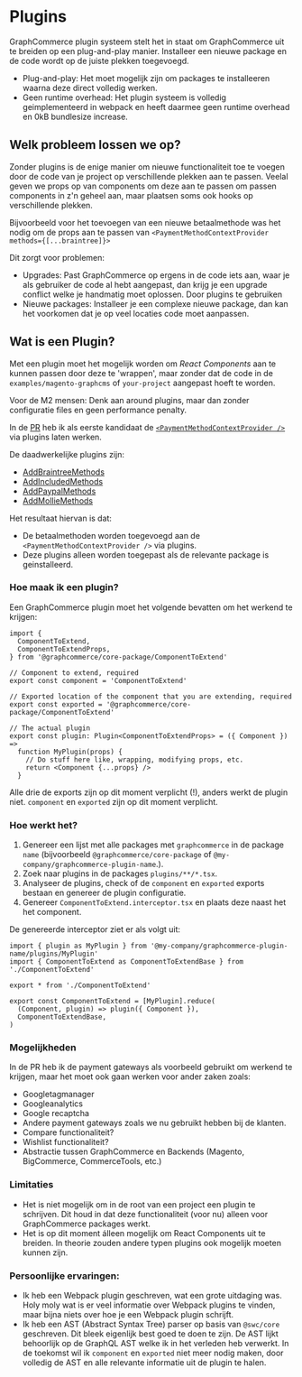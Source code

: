 # Plugins

GraphCommerce plugin systeem stelt het in staat om GraphCommerce uit te breiden
op een plug-and-play manier. Installeer een nieuwe package en de code wordt op
de juiste plekken toegevoegd.

- Plug-and-play: Het moet mogelijk zijn om packages te installeeren waarna deze
  direct volledig werken.
- Geen runtime overhead: Het plugin systeem is volledig geimplementeerd in
  webpack en heeft daarmee geen runtime overhead en 0kB bundlesize increase.

## Welk probleem lossen we op?

Zonder plugins is de enige manier om nieuwe functionaliteit toe te voegen door
de code van je project op verschillende plekken aan te passen. Veelal geven we
props op van components om deze aan te passen om passen components in z'n geheel
aan, maar plaatsen soms ook hooks op verschillende plekken.

Bijvoorbeeld voor het toevoegen van een nieuwe betaalmethode was het nodig om de
props aan te passen van
`<PaymentMethodContextProvider methods={[...braintree]}>`

Dit zorgt voor problemen:

- Upgrades: Past GraphCommerce op ergens in de code iets aan, waar je als
  gebruiker de code al hebt aangepast, dan krijg je een upgrade conflict welke
  je handmatig moet oplossen. Door plugins te gebruiken
- Nieuwe packages: Installeer je een complexe nieuwe package, dan kan het
  voorkomen dat je op veel locaties code moet aanpassen.

## Wat is een Plugin?

Met een plugin moet het mogelijk worden om _React Components_ aan te kunnen
passen door deze te 'wrappen', maar zonder dat de code in de
`examples/magento-graphcms` of `your-project` aangepast hoeft te worden.

Voor de M2 mensen: Denk aan around plugins, maar dan zonder configuratie files
en geen performance penalty.

In de [PR](https://github.com/graphcommerce-org/graphcommerce/pull/1718) heb ik
als eerste kandidaat de
[`<PaymentMethodContextProvider />`](https://github.com/graphcommerce-org/graphcommerce/pull/1718/files#diff-d5b4da6c34d4b40dc8ac5d1c5967bc6f5aaa70d0d5ac79552f3a980b17a88ea9R115)
via plugins laten werken.

De daadwerkelijke plugins zijn:

- [AddBraintreeMethods](https://github.com/graphcommerce-org/graphcommerce/pull/1718/files#diff-14391e8c8f598e720b3e99ece1248987d68eb6133d354a3a55ef82331905be5b)
- [AddIncludedMethods](https://github.com/graphcommerce-org/graphcommerce/pull/1718/files#diff-c3d57b802463ed40925b558049a56992202be975f3c86982e6a753e2830bdb9f)
- [AddPaypalMethods](https://github.com/graphcommerce-org/graphcommerce/pull/1718/files#diff-934d7a9d597b01b6da875f61ca1cdfd57e0e0817e7126ce6216fd82dc4b6f899)
- [AddMollieMethods](https://github.com/graphcommerce-org/graphcommerce/pull/1718/files#diff-76e6fc63dee67f55cbad4f13dc7b1b764da6235b88ed8d987c7044b7ef7fc942)

Het resultaat hiervan is dat:

- De betaalmethoden worden toegevoegd aan de `<PaymentMethodContextProvider />`
  via plugins.
- Deze plugins alleen worden toegepast als de relevante package is
  geinstalleerd.

### Hoe maak ik een plugin?

Een GraphCommerce plugin moet het volgende bevatten om het werkend te krijgen:

```tsx
import {
  ComponentToExtend,
  ComponentToExtendProps,
} from '@graphcommerce/core-package/ComponentToExtend'

// Component to extend, required
export const component = 'ComponentToExtend'

// Exported location of the component that you are extending, required
export const exported = '@graphcommerce/core-package/ComponentToExtend'

// The actual plugin
export const plugin: Plugin<ComponentToExtendProps> = ({ Component }) =>
  function MyPlugin(props) {
    // Do stuff here like, wrapping, modifying props, etc.
    return <Component {...props} />
  }
```

Alle drie de exports zijn op dit moment verplicht (!), anders werkt de plugin
niet. `component` en `exported` zijn op dit moment verplicht.

### Hoe werkt het?

1. Genereer een lijst met alle packages met `graphcommerce` in de package `name`
   (bijvoorbeeld `@graphcommerce/core-package` of
   `@my-company/graphcommerce-plugin-name`.).
2. Zoek naar plugins in de packages `plugins/**/*.tsx`.
3. Analyseer de plugins, check of de `component` en `exported` exports bestaan
   en genereer de plugin configuratie.
4. Genereer `ComponentToExtend.interceptor.tsx` en plaats deze naast het het
   component.

De genereerde interceptor ziet er als volgt uit:

```tsx
import { plugin as MyPlugin } from '@my-company/graphcommerce-plugin-name/plugins/MyPlugin'
import { ComponentToExtend as ComponentToExtendBase } from './ComponentToExtend'

export * from './ComponentToExtend'

export const ComponentToExtend = [MyPlugin].reduce(
  (Component, plugin) => plugin({ Component }),
  ComponentToExtendBase,
)
```

### Mogelijkheden

In de PR heb ik de payment gateways als voorbeeld gebruikt om werkend te
krijgen, maar het moet ook gaan werken voor ander zaken zoals:

- Googletagmanager
- Googleanalytics
- Google recaptcha
- Andere payment gateways zoals we nu gebruikt hebben bij de klanten.
- Compare functionaliteit?
- Wishlist functionaliteit?
- Abstractie tussen GraphCommerce en Backends (Magento, BigCommerce,
  CommerceTools, etc.)

### Limitaties

- Het is niet mogelijk om in de root van een project een plugin te schrijven.
  Dit houd in dat deze functionaliteit (voor nu) alleen voor GraphCommerce
  packages werkt.
- Het is op dit moment álleen mogelijk om React Components uit te breiden. In
  theorie zouden andere typen plugins ook mogelijk moeten kunnen zijn.

### Persoonlijke ervaringen:

- Ik heb een Webpack plugin geschreven, wat een grote uitdaging was. Holy moly
  wat is er veel informatie over Webpack plugins te vinden, maar bijna niets
  over hoe je een Webpack plugin schrijft.
- Ik heb een AST (Abstract Syntax Tree) parser op basis van `@swc/core`
  geschreven. Dit bleek eigenlijk best goed te doen te zijn. De AST lijkt
  behoorlijk op de GraphQL AST welke ik in het verleden heb verwerkt. In de
  toekomst wil ik `component` en `exported` niet meer nodig maken, door volledig
  de AST en alle relevante informatie uit de plugin te halen.
